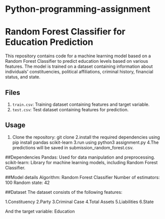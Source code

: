 # Python-programming-assignment
# Random Forest Classifier for Education Prediction

This repository contains code for a machine learning model based on a Random Forest Classifier to predict education levels based on various features. The model is trained on a dataset containing information about individuals' constituencies, political affiliations, criminal history, financial status, and state.

## Files

1. `train.csv`: Training dataset containing features and target variable.
2. `test.csv`: Test dataset containing features for prediction.

## Usage

1. Clone the repository:
git clone <repository-url>
2.install the required dependencies using
pip install pandas scikit-learn
3.run using
python3 assignment.py
4.The predictions will be saved in submission_random_forest.csv.

##Dependencies
Pandas: Used for data manipulation and preprocessing.
scikit-learn: Library for machine learning models, including Random Forest Classifier.

##Model details
Algorithm: Random Forest Classifier
Number of estimators: 100
Random state: 42

##Dataset
The dataset consists of the following features:

1.Constituency
2.Party
3.Criminal Case 
4.Total Assets
5.Liabilities
6.State

And the target variable:
Education











